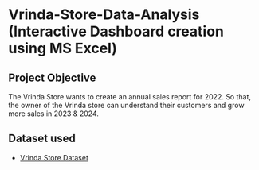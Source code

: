 # Vrinda-Store-Data-Analysis (Interactive Dashboard creation using MS Excel)
## Project Objective
The Vrinda Store wants to create an annual sales report for 2022. So that, the owner of the Vrinda store can understand their customers and grow more sales in 2023 & 2024.

## Dataset used
- <a href= "https://github.com/Vaishali814/Data-Analysis-Dashboard/blob/main/Vrinda%20Store%20Data%20Analysis.xlsx"> Vrinda Store Dataset </a>
